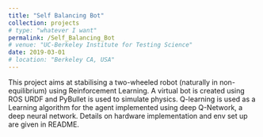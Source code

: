 ```yaml
---
title: "Self Balancing Bot"
collection: projects
# type: "whatever I want"
permalink: /Self_Balancing_Bot
# venue: "UC-Berkeley Institute for Testing Science"
date: 2019-03-01
# location: "Berkeley CA, USA"
---
```

This project aims at stabilising a two-wheeled robot (naturally in non-equilibrium)
using Reinforcement Learning.
A virtual bot is created using ROS URDF and PyBullet is used to simulate physics. Q-learning is used as a Learning algorithm for the agent implemented using deep Q-Network, a deep neural network.
Details on hardware implementation and env set up are given in README.
